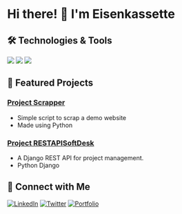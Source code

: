 # Hi there! 👋 I'm Eisenkassette

## 🛠️ Technologies & Tools
![](https://img.shields.io/badge/Code-Python-informational?style=flat&logo=python&logoColor=white&color=2bbc8a)
![](https://img.shields.io/badge/Tools-Docker-informational?style=flat&logo=docker&logoColor=white&color=2bbc8a)
![](https://img.shields.io/badge/Postgres-informational?style=flat&logo=postgresql&logoColor=white&color=2bbc8a)

## 🚀 Featured Projects

### [Project Scrapper]([project-link](https://github.com/Eisenkassette/scrapper))
- Simple script to scrap a demo website
- Made using Python

### [Project RESTAPISoftDesk]([project-link](https://github.com/Eisenkassette/RESTAPISoftDesk))
- A Django REST API for project management.
- Python Django

## 🤝 Connect with Me
[![LinkedIn](https://img.shields.io/badge/LinkedIn-Connect-blue)](your-linkedin-url)
[![Twitter](https://img.shields.io/badge/Twitter-Follow-blue)](your-twitter-url)
[![Portfolio](https://img.shields.io/badge/Portfolio-Visit-green)](your-portfolio-url)
